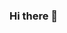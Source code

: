 ### Hi there 👋

<!--
**GenesisPEstrada/GenesisPEstrada** is a ✨ _special_ ✨ repository because its `README.md` (this file) appears on your GitHub profile.

Here are some ideas to get you started:

- 🔭 I’m currently working on ... Cyber Sercurity or Networking pathway
- 🌱 I’m currently learning ... HTML
- 👯 I’m looking to collaborate on ... 
- 🤔 I’m looking for help with ... Learning more HTML
- 💬 Ask me about ... anything and if i dont know we can find the answer together
- 📫 How to reach me: ... estradagenesis527@gmail.com
- 😄 Pronouns: ... She/her/hers
- ⚡ Fun fact: ... I love to paint and am painting my whole wall with paintings
-->
